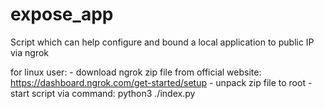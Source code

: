# expose_app
Script which can help configure and bound a local application to public IP via ngrok

for linux user:
    - download ngrok zip file from official website: https://dashboard.ngrok.com/get-started/setup
    - unpack zip file to root
    - start script via command: python3 ./index.py

